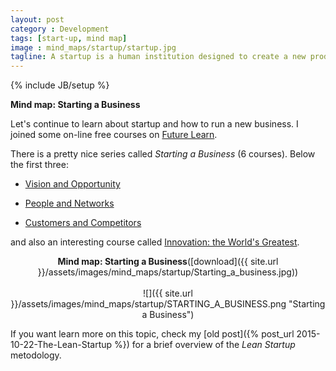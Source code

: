 ```yaml
---
layout: post
category : Development
tags: [start-up, mind map]
image : mind_maps/startup/startup.jpg
tagline: A startup is a human institution designed to create a new product or service under conditions of extreme uncertainty -  Eric Ries, The Lean Startup
---
```

{% include JB/setup %}

**Mind map: Starting a Business**

<!--more-->

Let's continue to learn about startup and how to run a new business.
I joined some on-line free courses on [Future Learn](https://www.futurelearn.com).

There is a pretty nice series called *Starting a Business* (6 courses). Below the first three:

- [Vision and Opportunity](https://www.futurelearn.com/courses/starting-a-business-1)

- [People and Networks](https://www.futurelearn.com/courses/starting-a-business-2)

- [Customers and Competitors](https://www.futurelearn.com/courses/starting-a-business-3)

and also an interesting course called [Innovation: the World's Greatest](https://www.futurelearn.com/courses/the-worlds-greatest-innovations).

<div style="text-align:center" markdown="1">

<b>Mind map: Starting a Business</b>([download]({{ site.url }}/assets/images/mind_maps/startup/Starting_a_business.jpg))
<br>    
![]({{ site.url }}/assets/images/mind_maps/startup/STARTING_A_BUSINESS.png "Starting a Business")

</div>

If you want learn more on this topic, check my [old post]({% post_url 2015-10-22-The-Lean-Startup %}) for a brief overview of the *Lean Startup* metodology.